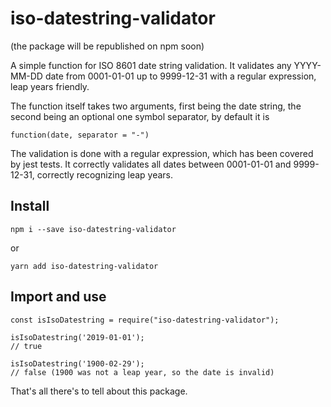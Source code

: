 # iso-datestring-validator

(the package will be republished on npm soon)

A simple function for ISO 8601 date string validation. It validates any YYYY-MM-DD date from 0001-01-01 up to 9999-12-31 with a regular expression, leap years friendly.

The function itself takes two arguments, first being the date string, the second being an optional one symbol separator, by default it is

```
function(date, separator = "-")
```

The validation is done with a regular expression, which has been covered by jest tests. It correctly validates all dates between 0001-01-01 and 9999-12-31, correctly recognizing leap years.

## Install
```
npm i --save iso-datestring-validator
```
or
```
yarn add iso-datestring-validator
```

## Import and use
```
const isIsoDatestring = require("iso-datestring-validator");

isIsoDatestring('2019-01-01');
// true

isIsoDatestring('1900-02-29');
// false (1900 was not a leap year, so the date is invalid)
```

That's all there's to tell about this package.
